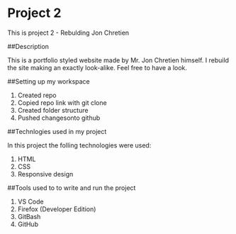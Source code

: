 # Project 2

This is project 2 - Rebulding Jon Chretien 

##Description 

This is a portfolio styled website made by Mr. Jon Chretien himself. I rebuild the site making an exactly look-alike. Feel free to have a look.

##Setting up my workspace

1. Created repo
2. Copied repo link with git clone
3. Created folder structure
4. Pushed changesonto github

##Technlogies used in my project

In this project the folling technologies were used:

1. HTML
2. CSS
3. Responsive design

##Tools used to to write and run the project

1. VS Code
2. Firefox (Developer Edition)
3. GitBash
4. GitHub